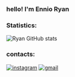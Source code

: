 ### hello! I'm Ennio Ryan

### Statistics:
![Ryan GitHub stats](https://github-readme-stats.vercel.app/api?username=Ennioryan&show_icons=true&theme=dracula)

### contacts:

[![instagram](https://img.shields.io/badge/Instagram-E4405F?style=for-the-badge&logo=instagram&logoColor=white)](https://www.instagram.com/e.ryan_03)
[![gmail](https://img.shields.io/badge/Gmail-D14836?style=for-the-badge&logo=gmail&logoColor=white)](mailto:ennior63@gmail.com)


<!--
**ennioryan/Ennioryan** is a ✨ _special_ ✨ repository because its `README.md` (this file) appears on your GitHub profile.

Here are some ideas to get you started:

- 🔭 I’m currently working on ...
- 🌱 I’m currently learning ...
- 👯 I’m looking to collaborate on ...
- 🤔 I’m looking for help with ...
- 💬 Ask me about ...
- 📫 How to reach me: ...
- 😄 Pronouns: ...
- ⚡ Fun fact: ...
-->

